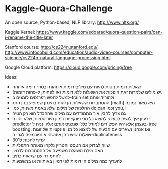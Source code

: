 # Kaggle-Quora-Challenge
An open source, Python-based, NLP library:  http://www.nltk.org/

Kaggle Kernel:                              https://www.kaggle.com/edoarad/quora-question-pairs/can-i-rename-the-title-later

Stanford course:                            http://cs224n.stanford.edu/,  http://www.infocobuild.com/education/audio-video-courses/computer-science/cs224n-natural-language-processing.html

Google Cloud platform:                      https://cloud.google.com/pricing/free


Ideas:
- שאלות דומות נוטות להיות עם מילים דומות או זהות ובסדר דומה או זהה
- יש מילים שלמרות זאת הופכות את השאלות ללא דומות (או לפחות, ל-פחות דומות).
- למשל לחפש רפרנסים לזמנים ב-train set ולהוריד אותם
- ההסתברות ששאלות הן זהות בהינתן שמופיע בהן התג [math] היא מאוד נמוכה
- החלפות של מילים שלא באמת משנות, כמו do,can וכמו you, I
- גם צריך להבין איך מתמודדים עם מילים שההבדל הוא רק הטיה
- רעיון איך לגשת לבעיה: למצוא כל מני פונקציות דמיון היוריסטיות, שלא יהיו ה-predictor בעצמן אלא יהיו הפיצ'רים למודל כללי שנכניס אותם אליו, נניח ל-tree boosting. ואז אנחנו נשארים עם הבעיה של למצוא כל מני פונקציות של זוגות שאלות שיש בהן איזושהי אינפורמציה לגבי ה-duplicateness
- עדיף לחכות ל301
- שווה לבדוק אם הטסט והטריין נלקחו מאותה התפלגות
- האם מילת השאלה משפיעה על ההסתברות לדמיון
- להתמודד עם שגיאות כתיב
- להעריך כמה מילים הן דומות לפי דמיון באותיות או במשמעות
